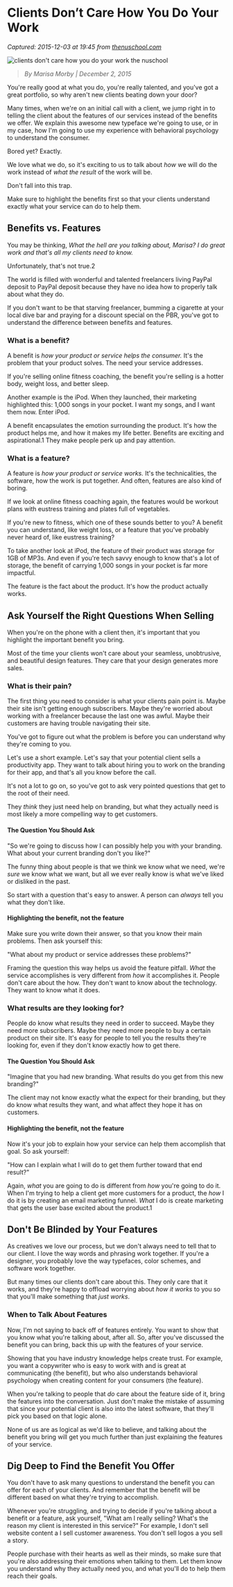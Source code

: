 # Clients Don’t Care How You Do Your Work

_Captured: 2015-12-03 at 19:45 from [thenuschool.com](http://thenuschool.com/clients-dont-care-how-you-do-your-work/)_

![clients don't care how you do your work the nuschool](http://d3i6t9ktpqo56g.cloudfront.net/wp-content/uploads/2015/12/dontcare.jpg)

> _By Marisa Morby | December 2, 2015_

You're really good at what you do, you're really talented, and you've got a great portfolio, so why aren't new clients beating down your door?

Many times, when we're on an initial call with a client, we jump right in to telling the client about the features of our services instead of the benefits we offer. We explain this awesome new typeface we're going to use, or in my case, how I'm going to use my experience with behavioral psychology to understand the consumer.

Bored yet? Exactly.

We love what we do, so it's exciting to us to talk about _how_ we will do the work instead of _what the result_ of the work will be.

Don't fall into this trap.

Make sure to highlight the benefits first so that your clients understand exactly what your service can do to help them.

## Benefits vs. Features

You may be thinking, _What the hell are you talking about, Marisa? I do great work and that's all my clients need to know._

Unfortunately, that's not true.2

The world is filled with wonderful and talented freelancers living PayPal deposit to PayPal deposit because they have no idea how to properly talk about what they do.

If you don't want to be that starving freelancer, bumming a cigarette at your local dive bar and praying for a discount special on the PBR, you've got to understand the difference between benefits and features.

### What is a benefit?

A benefit is _how your product or service helps the consumer._ It's the problem that your product solves. The need your service addresses.

If you're selling online fitness coaching, the benefit you're selling is a hotter body, weight loss, and better sleep.

Another example is the iPod. When they launched, their marketing highlighted this: 1,000 songs in your pocket. I want my songs, and I want them now. Enter iPod.

A benefit encapsulates the emotion surrounding the product. It's how the product helps me, and how it makes my life better. Benefits are exciting and aspirational.1 They make people perk up and pay attention.

### What is a feature?

A feature is _how your product or service works._ It's the technicalities, the software, how the work is put together. And often, features are also kind of boring.

If we look at online fitness coaching again, the features would be workout plans with eustress training and plates full of vegetables.

If you're new to fitness, which one of these sounds better to you? A benefit you can understand, like weight loss, or a feature that you've probably never heard of, like eustress training?

To take another look at iPod, the feature of their product was storage for 1GB of MP3s. And even if you're tech savvy enough to know that's a lot of storage, the benefit of carrying 1,000 songs in your pocket is far more impactful.

The feature is the fact about the product. It's how the product actually works.

## Ask Yourself the Right Questions When Selling

When you're on the phone with a client then, it's important that you highlight the important benefit you bring.

Most of the time your clients won't care about your seamless, unobtrusive, and beautiful design features. They care that your design generates more sales.

### What is their pain?

The first thing you need to consider is what your clients pain point is. Maybe their site isn't getting enough subscribers. Maybe they're worried about working with a freelancer because the last one was awful. Maybe their customers are having trouble navigating their site.

You've got to figure out what the problem is before you can understand why they're coming to you.

Let's use a short example. Let's say that your potential client sells a productivity app. They want to talk about hiring you to work on the branding for their app, and that's all you know before the call.

It's not a lot to go on, so you've got to ask very pointed questions that get to the root of their need.

They _think_ they just need help on branding, but what they actually need is most likely a more compelling way to get customers.

#### The Question You Should Ask

"So we're going to discuss how I can possibly help you with your branding. What about your current branding don't you like?"

The funny thing about people is that we think we know what we need, we're _sure_ we know what we want, but all we ever really know is what we've liked or disliked in the past.

So start with a question that's easy to answer. A person can _always_ tell you what they don't like.

#### Highlighting the benefit, not the feature

Make sure you write down their answer, so that you know their main problems. Then ask yourself this:

"What about my product or service addresses these problems?"

Framing the question this way helps us avoid the feature pitfall. _What_ the service accomplishes is very different from _how_ it accomplishes it. People don't care about the how. They don't want to know about the technology. They want to know what it does.

### What results are they looking for?

People do know what results they need in order to succeed. Maybe they need more subscribers. Maybe they need more people to buy a certain product on their site. It's easy for people to tell you the results they're looking for, even if they don't know exactly how to get there.

#### The Question You Should Ask

"Imagine that you had new branding. What results do you get from this new branding?"

The client may not know exactly what the expect for their branding, but they do know what results they want, and what affect they hope it has on customers.

#### Highlighting the benefit, not the feature

Now it's your job to explain how your service can help them accomplish that goal. So ask yourself:

"How can I explain what I will do to get them further toward that end result?"

Again, _what_ you are going to do is different from _how_ you're going to do it. When I'm trying to help a client get more customers for a product, the _how_ I do it is by creating an email marketing funnel. _What_ I do is create marketing that gets the user base excited about the product.1

## Don't Be Blinded by Your Features

As creatives we love our process, but we don't always need to tell that to our client. I love the way words and phrasing work together. If you're a designer, you probably love the way typefaces, color schemes, and software work together.

But many times our clients don't care about this. They only care that it works, and they're happy to offload worrying about _how it works_ to you so that you'll make something that _just works_.

### When to Talk About Features

Now, I'm not saying to back off of features entirely. You want to show that you know what you're talking about, after all. So, after you've discussed the benefit you can bring, back this up with the features of your service.

Showing that you have industry knowledge helps create trust. For example, you want a copywriter who is easy to work with and is great at communicating (the benefit), but who also understands behavioral psychology when creating content for your consumers (the feature).

When you're talking to people that _do_ care about the feature side of it, bring the features into the conversation. Just don't make the mistake of assuming that since your potential client is also into the latest software, that they'll pick you based on that logic alone.

None of us are as logical as we'd like to believe, and talking about the benefit you bring will get you much further than just explaining the features of your service.

## Dig Deep to Find the Benefit You Offer

You don't have to ask many questions to understand the benefit you can offer for each of your clients. And remember that the benefit will be different based on what they're trying to accomplish.

Whenever you're struggling, and trying to decide if you're talking about a benefit or a feature, ask yourself, "What am I really selling? What's the reason my client is interested in this service?" For example, I don't sell website content a I sell customer awareness. You don't sell logos a you sell a story.

People purchase with their hearts as well as their minds, so make sure that you're also addressing their emotions when talking to them. Let them know you understand why they actually need you, and what you'll do to help them reach their goals.
